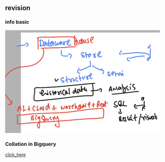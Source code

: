 ## revision 

### info basic 

<img src="rev1.png">


### Collation in Bigquery 

[click_here](https://cloud.google.com/bigquery/docs/reference/standard-sql/collation-concepts)

